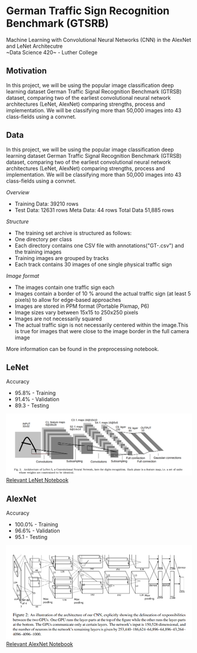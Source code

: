 # German Traffic Sign Recognition Benchmark (GTSRB)
Machine Learning with Convolutional Neural Networks (CNN) in the AlexNet and LeNet Architecutre
<br> ~Data Science 420~ - Luther College

## Motivation
In this project, we will be using the popular image classification deep learning dataset German Traffic Signal Recognition Benchmark (GTRSB) dataset, comparing two of the earliest convolutional neural network architectures (LeNet, AlexNet) comparing strengths, process and implementation. We will be classifying more than 50,000 images into 43 class-fields using a convnet.

## Data
In this project, we will be using the popular image classification deep learning dataset German Traffic Signal Recognition Benchmark (GTRSB) dataset, comparing two of the earliest convolutional neural network architectures (LeNet, AlexNet) comparing strengths, process and implementation. We will be classifying more than 50,000 images into 43 class-fields using a convnet.

*Overview*
* Training Data: 39210 rows
* Test Data: 12631 rows Meta Data: 44 rows Total Data​ 51,885 ​rows

*Structure*
* The training set archive is structured as follows:
* One directory per class
* Each directory contains one CSV file with annotations ​("GT-<ClassID>.csv")​ and the training images
* Training images are grouped by tracks
* Each track contains 30 images of one single physical traffic sign

*Image format*
* The images contain one traffic sign each
* Images contain a border of 10 % around the actual traffic sign (at least 5 pixels) to allow for edge-based approaches
* Images are stored in PPM format (Portable Pixmap, P6)
* Image sizes vary between 15x15 to 250x250 pixels
* Images are not necessarily squared
* The actual traffic sign is not necessarily centered within the image.This is true for images that were close to the image border in the full camera image

More information can be found in the preprocessing notebook.

## LeNet

Accuracy
* 95.8%     -    Training
* 91.4%     -    Validation
* 89.3      -    Testing

![LeNet Diagram](./arch/lenet.png "Description of an LeNet")
[Relevant LeNet Notebook](./LeNet.ipynb)

## AlexNet

Accuracy
* 100.0%    -    Training
* 96.6%     -    Validation
* 95.1      -    Testing

![AlexNet Diagram](./arch/alexnet.png "Description of an AlexNet")
[Relevant AlexNet Notebook](./AlexNet.ipynb)


